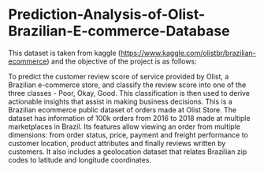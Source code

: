 # Prediction-Analysis-of-Olist-Brazilian-E-commerce-Database
This dataset is taken from kaggle (https://www.kaggle.com/olistbr/brazilian-ecommerce) and the objective of the project is as follows:

To predict the customer review score of service provided by Olist, a Brazilian e-commerce store, and classify the review score into one of the three classes - Poor, Okay, Good. This classification is then used to derive actionable insights that assist in making business decisions. 
This is a Brazilian ecommerce public dataset of orders made at Olist Store. The dataset has information of 100k orders from 2016 to 2018 made at multiple marketplaces in Brazil. Its features allow viewing an order from multiple dimensions: from order status, price, payment and freight performance to customer location, product attributes and finally reviews written by customers. It also includes a geolocation dataset that relates Brazilian zip codes to latitude and longitude coordinates.
